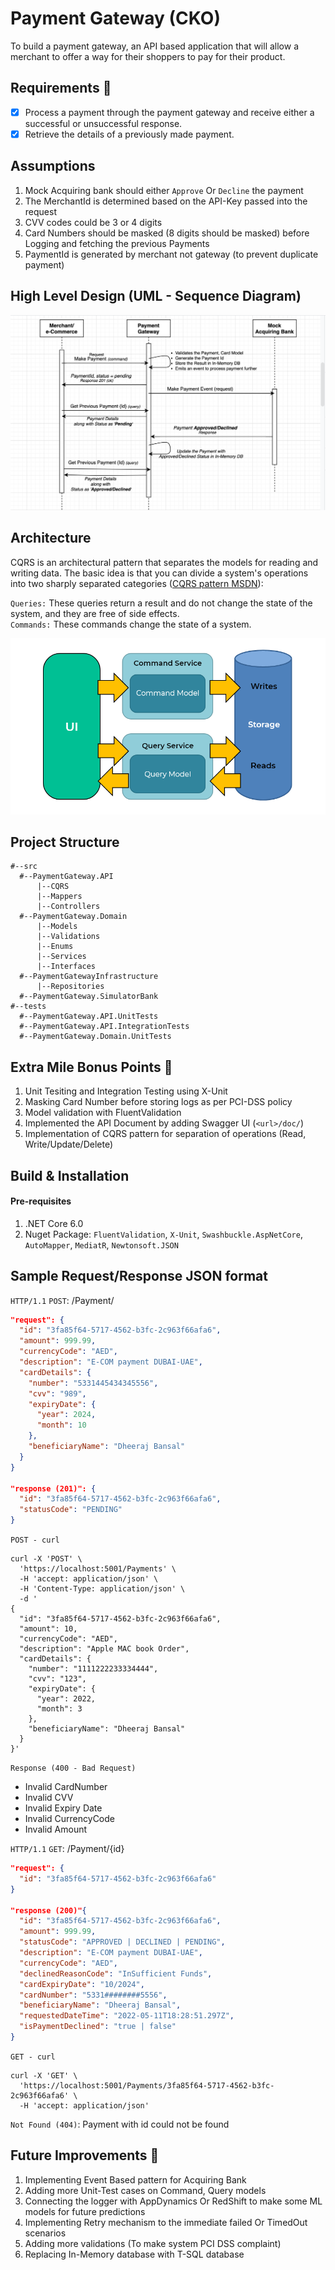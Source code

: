 # Payment Gateway (CKO)
To build a payment gateway, an API based application that will allow a merchant to offer a way for their shoppers to pay for their product.
## Requirements :memo:
- [x] Process a payment through the payment gateway and receive either a successful or unsuccessful response.
- [x] Retrieve the details of a previously made payment.
## Assumptions
1. Mock Acquiring bank should either `Approve` Or `Decline` the payment
2. The MerchantId is determined based on the API-Key passed into the request
3. CVV codes could be 3 or 4 digits
4. Card Numbers should be masked (8 digits should be masked) before Logging and fetching the previous Payments
5. PaymentId is generated by merchant not gateway (to prevent duplicate payment)
## High Level Design (UML - Sequence Diagram)

![PaymentGateway_UML_SEQUENCE](https://github.com/DKB1990/PaymentGateway/blob/main/images/PaymentGateway_UML.png?raw=true)

## Architecture
CQRS is an architectural pattern that separates the models for reading and writing data. The basic idea is that you can divide a system's operations into two sharply separated categories ([CQRS pattern MSDN](https://docs.microsoft.com/en-us/azure/architecture/patterns/cqrs)):

`Queries:` These queries return a result and do not change the state of the system, and they are free of side effects.<br/>
`Commands:` These commands change the state of a system.

![CQRS pattern](https://github.com/DKB1990/PaymentGateway/blob/main/images/CQRS.png?raw=true)

## Project Structure

```code
#--src
  #--PaymentGateway.API
      |--CQRS
      |--Mappers
      |--Controllers
  #--PaymentGateway.Domain
      |--Models
      |--Validations
      |--Enums
      |--Services
      |--Interfaces
  #--PaymentGatewayInfrastructure
      |--Repositories
  #--PaymentGateway.SimulatorBank
#--tests
  #--PaymentGateway.API.UnitTests
  #--PaymentGateway.API.IntegrationTests
  #--PaymentGateway.Domain.UnitTests
```

## Extra Mile Bonus Points :rocket:
1. Unit Tesiting and Integration Testing using X-Unit
2. Masking Card Number before storing logs as per PCI-DSS policy
3. Model validation with FluentValidation
4. Implemented the API Document by adding Swagger UI (`<url>/doc/`)
5. Implementation of CQRS pattern for separation of operations (Read, Write/Update/Delete) 

## Build & Installation
#### Pre-requisites
1. .NET Core 6.0
2. Nuget Package: `FluentValidation`, `X-Unit`, `Swashbuckle.AspNetCore`, `AutoMapper`, `MediatR`, `Newtonsoft.JSON`

## Sample Request/Response JSON format
`HTTP/1.1` `POST`: /Payment/
```JSON
"request": {
  "id": "3fa85f64-5717-4562-b3fc-2c963f66afa6",
  "amount": 999.99,
  "currencyCode": "AED",
  "description": "E-COM payment DUBAI-UAE",
  "cardDetails": {
    "number": "5331445434345556",
    "cvv": "989",
    "expiryDate": {
      "year": 2024,
      "month": 10
    },
    "beneficiaryName": "Dheeraj Bansal"
  }
}

"response (201)": {
  "id": "3fa85f64-5717-4562-b3fc-2c963f66afa6",
  "statusCode": "PENDING"
}
```
`POST - curl`

```Curl
curl -X 'POST' \
  'https://localhost:5001/Payments' \
  -H 'accept: application/json' \
  -H 'Content-Type: application/json' \
  -d '
{
  "id": "3fa85f64-5717-4562-b3fc-2c963f66afa6",
  "amount": 10,
  "currencyCode": "AED",
  "description": "Apple MAC book Order",
  "cardDetails": {
    "number": "1111222233334444",
    "cvv": "123",
    "expiryDate": {
      "year": 2022,
      "month": 3
    },
    "beneficiaryName": "Dheeraj Bansal"
  }
}'
```
`Response (400 - Bad Request)`
* Invalid CardNumber
* Invalid CVV
* Invalid Expiry Date
* Invalid CurrencyCode
* Invalid Amount

`HTTP/1.1` `GET`: /Payment/{id}

```JSON
"request": {
  "id": "3fa85f64-5717-4562-b3fc-2c963f66afa6"
}

"response (200)"{
  "id": "3fa85f64-5717-4562-b3fc-2c963f66afa6",
  "amount": 999.99,
  "statusCode": "APPROVED | DECLINED | PENDING",
  "description": "E-COM payment DUBAI-UAE",
  "currencyCode": "AED",
  "declinedReasonCode": "InSufficient Funds", 
  "cardExpiryDate": "10/2024",
  "cardNumber": "5331########5556",
  "beneficiaryName": "Dheeraj Bansal",
  "requestedDateTime": "2022-05-11T18:28:51.297Z",
  "isPaymentDeclined": "true | false"
}
```
`GET - curl`

```curl
curl -X 'GET' \
  'https://localhost:5001/Payments/3fa85f64-5717-4562-b3fc-2c963f66afa6' \
  -H 'accept: application/json'
```
`Not Found (404)`: Payment with id could not be found

## Future Improvements :wrench:
1. Implementing Event Based pattern for Acquiring Bank
2. Adding more Unit-Test cases on Command, Query models
3. Connecting the logger with AppDynamics Or RedShift to make some ML models for future predictions
4. Implementing Retry mechanism to the immediate failed Or TimedOut scenarios
5. Adding more validations (To make system PCI DSS complaint)
6. Replacing In-Memory database with T-SQL database


